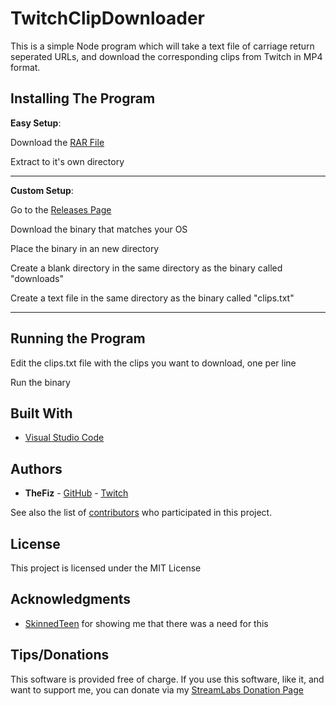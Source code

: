 # TwitchClipDownloader

This is a simple Node program which will take a text file of carriage return seperated URLs, and download the corresponding clips from Twitch in MP4 format.

## Installing The Program

**Easy Setup**:

Download the [RAR File](https://github.com/thefiz/TwitchClipDownloader/raw/master/twitchclipdownloader.rar)

Extract to it's own directory

--------

**Custom Setup**:

Go to the [Releases Page](https://github.com/thefiz/TwitchClipDownloader/releases/latest)

Download the binary that matches your OS

Place the binary in an new directory

Create a blank directory in the same directory as the binary called "downloads"

Create a text file in the same directory as the binary called "clips.txt" 

--------


## Running the Program

Edit the clips.txt file with the clips you want to download, one per line

Run the binary


## Built With

* [Visual Studio Code](https://code.visualstudio.com/)

## Authors

* **TheFiz** -  [GitHub](https://github.com/thefiz) - [Twitch](https://www.twitch.tv/thefiz)

See also the list of [contributors](https://github.com/thefiz/TwitchClipDownloader/contributors) who participated in this project.

## License

This project is licensed under the MIT License

## Acknowledgments

* [SkinnedTeen](http://www.twitch.tv/skinnedteen) for showing me that there was a need for this

## Tips/Donations

This software is provided free of charge.  If you use this software, like it, and want to support me, you can donate via my [StreamLabs Donation Page](https://streamlabs.com/thefiz)
